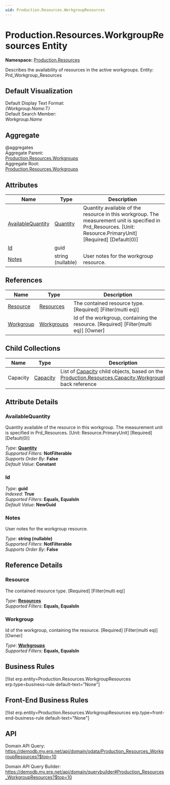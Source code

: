 ```yaml
---
uid: Production.Resources.WorkgroupResources
---
```

# Production.Resources.WorkgroupResources Entity

**Namespace:** [Production.Resources](Production.Resources.md)  

Describes the availability of resources in the active workgroups. Entity: Prd_Workgroup_Resources

## Default Visualization
Default Display Text Format:  
_{Workgroup.Name:T}_  
Default Search Member:  
_Workgroup.Name_  

## Aggregate
  @aggregates  
Aggregate Parent:  
[Production.Resources.Workgroups](Production.Resources.Workgroups.md)  
Aggregate Root:  
[Production.Resources.Workgroups](Production.Resources.Workgroups.md)  

## Attributes

| Name | Type | Description |
| ---- | ---- | --- |
| [AvailableQuantity](Production.Resources.WorkgroupResources.md#availablequantity) | [Quantity](../data-types.md#quantity) | Quantity available of the resource in this workgroup. The measurement unit is specified in Prd_Resources. [Unit: Resource.PrimaryUnit] [Required] [Default(0)] 
| [Id](Production.Resources.WorkgroupResources.md#id) | guid |  
| [Notes](Production.Resources.WorkgroupResources.md#notes) | string (nullable) | User notes for the workgroup resource. 

## References

| Name | Type | Description |
| ---- | ---- | --- |
| [Resource](Production.Resources.WorkgroupResources.md#resource) | [Resources](Production.Resources.Resources.md) | The contained resource type. [Required] [Filter(multi eq)] |
| [Workgroup](Production.Resources.WorkgroupResources.md#workgroup) | [Workgroups](Production.Resources.Workgroups.md) | Id of the workgroup, containing the resource. [Required] [Filter(multi eq)] [Owner] |

## Child Collections

| Name | Type | Description |
| ---- | ---- | --- |
| Capacity | [Capacity](Production.Resources.Capacity.md) | List of [Capacity](Production.Resources.Capacity.md) child objects, based on the [Production.Resources.Capacity.WorkgroupResource](Production.Resources.Capacity.md#workgroupresource) back reference 


## Attribute Details

### AvailableQuantity

Quantity available of the resource in this workgroup. The measurement unit is specified in Prd_Resources. [Unit: Resource.PrimaryUnit] [Required] [Default(0)]

_Type_: **[Quantity](../data-types.md#quantity)**  
_Supported Filters_: **NotFilterable**  
_Supports Order By_: **False**  
_Default Value_: **Constant**  

### Id

_Type_: **guid**  
_Indexed_: **True**  
_Supported Filters_: **Equals, EqualsIn**  
_Default Value_: **NewGuid**  

### Notes

User notes for the workgroup resource.

_Type_: **string (nullable)**  
_Supported Filters_: **NotFilterable**  
_Supports Order By_: **False**  


## Reference Details

### Resource

The contained resource type. [Required] [Filter(multi eq)]

_Type_: **[Resources](Production.Resources.Resources.md)**  
_Supported Filters_: **Equals, EqualsIn**  

### Workgroup

Id of the workgroup, containing the resource. [Required] [Filter(multi eq)] [Owner]

_Type_: **[Workgroups](Production.Resources.Workgroups.md)**  
_Supported Filters_: **Equals, EqualsIn**  



## Business Rules

[!list erp.entity=Production.Resources.WorkgroupResources erp.type=business-rule default-text="None"]

## Front-End Business Rules

[!list erp.entity=Production.Resources.WorkgroupResources erp.type=front-end-business-rule default-text="None"]

## API

Domain API Query:
<https://demodb.my.erp.net/api/domain/odata/Production_Resources_WorkgroupResources?$top=10>

Domain API Query Builder:
<https://demodb.my.erp.net/api/domain/querybuilder#Production_Resources_WorkgroupResources?$top=10>

